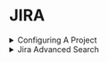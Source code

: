 # JIRA

<details>

<summary>Configuring A Project</summary>

**Configuring a project**

**In this section**

* [Creating a board](https://confluence.atlassian.com/jirasoftwareserver085/creating-a-board-981156209.html)
* [Configuring a board](https://confluence.atlassian.com/jirasoftwareserver085/configuring-a-board-981156247.html)
* [Workflows](https://confluence.atlassian.com/jirasoftwareserver085/workflows-981156771.html)

**Related content**

* [Setting up your workspace](https://confluence.atlassian.com/display/JIRASOFTWARESERVER085/Setting+up+your+workspace)
* [Permissions overview](https://confluence.atlassian.com/display/JIRASOFTWARESERVER085/Permissions+overview)
* [Creating a board](https://confluence.atlassian.com/display/JIRASOFTWARESERVER085/Creating+a+board)
* [Leading an agile project](https://confluence.atlassian.com/display/JIRASOFTWARESERVER085/Leading+an+agile+project)
* [What is a board?](https://confluence.atlassian.com/pages/viewpage.action?pageId=981156224)
* [Plan for the team](https://confluence.atlassian.com/display/JIRASOFTWARESERVER085/Plan+for+the+team)
* [Building a backlog](https://confluence.atlassian.com/display/JIRASOFTWARESERVER085/Building+a+backlog)
* [Working with issues](https://confluence.atlassian.com/display/JIRASOFTWARESERVER085/Working+with+issues)
* [Working in an agile project](https://confluence.atlassian.com/display/JIRASOFTWARESERVER085/Working+in+an+agile+project)
* [Doing more with your agile projects](https://confluence.atlassian.com/display/JIRASOFTWARESERVER085/Doing+more+with+your+agile+projects)

**Still need help?**

The Atlassian Community is here for you.

[Ask the community](https://community.atlassian.com/t5/custom/page/page-id/create-post-step-1?add-tags=Jira+Software)

Your issue tracker should be the hub of your development project. When properly configured, Jira Software helps your team members prioritize and organize work better, so they can spend more time developing great software instead of wrangling issues.

A project is simply a collection of issues (stories, bugs, tasks, etc). You would typically use a project to represent the development work for a product, project, or service in Jira Software.

_**Scrum or Kanban?** Scrum has an iteration-based approach, which is generally a good fit for teams developing products, particularly if your team is releasing new versions on a regular schedule. Kanban is better suited for a continuous flow of work (e.g. service-oriented teams), where its constraint-based approach helps prevent your team from being overloaded._

**Before you begin**

Ideally, you should be a **Jira administrator** (i.e. someone with the 'Jira Administrators' global permission), if you want to set up a new project in Jira Software. Many of the tasks involved can only be performed by a JIRA administrator, such as creating a project, modifying a workflow, etc. For more information, see [Permissions overview](https://confluence.atlassian.com/jirasoftwareserver085/permissions-overview-981157144.html).

**Overview**

The topics in this section cover the activities that you will need to do when configuring a project:

**Create a project**

Your first task is to create a Software project ![](https://confluence.atlassian.com/jirasoftwareserver085/files/981156207/981156208/1/1575972651600/jira-softwareproject-icon.png) and configure it according to the needs and requirements of your development team. You need to be a Jira administrator to create a project, but you can configure most project details (e.g. name, avatar, etc) if you are a project administrator.

Learn more: [Defining a project](https://confluence.atlassian.com/adminjiraserver/defining-a-project-938847066.html) (Jira Admin documentation)

**Configure the board for your project**

A board is the central tool for working with issues in a Scrum or Kanban development project. A Scrum or Kanban board will be created when you create a Scrum or Kanban development project respectively. You can add more boards (of either type) to the project, if you like.

Learn more: [Configuring a board](https://confluence.atlassian.com/jirasoftwareserver085/configuring-a-board-981156247.html)

**Configure project permissions**

You can control access to your project by configuring a permission scheme. A permission scheme maps users, user groups, roles, etc to the project functions (e.g. Assign issues). Your new project will be pre-configured with the default permission scheme.

Learn more: [Managing project role memberships](https://confluence.atlassian.com/jirasoftwareserver085/managing-project-role-memberships-981157129.html)

**Tweak issue types, workflow, screens, and fields**

Your project is pre-configured with issue types, a workflow, screens, and fields. You can change these to suit any development process. For example, you may want to create a 'Design' issue type or add a 'QA review' step to your workflow.

Learn more: [Defining issue type field values](https://confluence.atlassian.com/adminjiraserver/defining-issue-type-field-values-938847087.html), [Workflows](https://confluence.atlassian.com/jirasoftwareserver085/workflows-981156771.html), [Defining a screen](https://confluence.atlassian.com/adminjiraserver/defining-a-screen-938847288.html), [JIRA custom fields](https://confluence.atlassian.com/adminjiraserver/adding-a-custom-field-938847222.html) (Jira Admin documentation)

**Create components**

Components can be used to group issues in a project. However, in an agile project, you should consider using epics to group issues (stories) instead, as there are more features that support working with epics, like the epic column on boards, reports, etc.

Learn more: [Managing components](https://confluence.atlassian.com/adminjiraserver/managing-components-938847187.html)

</details>

<details>

<summary>Jira Advanced Search</summary>

**Advanced searching**

**On this page**

* [Advanced searching](https://confluence.atlassian.com/jirasoftwareserver085/advanced-searching-981156836.html#Advancedsearching-QueryAdvancedsearching)
* [Understanding advanced searching](https://confluence.atlassian.com/jirasoftwareserver085/advanced-searching-981156836.html#Advancedsearching-Understandingadvancedsearching)
* [Constructing JQL queries](https://confluence.atlassian.com/jirasoftwareserver085/advanced-searching-981156836.html#Advancedsearching-ConstructingJQLqueries)
* [Precedence in JQL queries](https://confluence.atlassian.com/jirasoftwareserver085/advanced-searching-981156836.html#Advancedsearching-parenthesesPrecedenceinJQLqueries)
* [Restricted words and characters](https://confluence.atlassian.com/jirasoftwareserver085/advanced-searching-981156836.html#Advancedsearching-restrictionsRestrictedwordsandcharacters)
* [Performing text searches](https://confluence.atlassian.com/jirasoftwareserver085/advanced-searching-981156836.html#Advancedsearching-textPerformingtextsearches)
* [Reference](https://confluence.atlassian.com/jirasoftwareserver085/advanced-searching-981156836.html#Advancedsearching-referenceReference)
* [Running a saved search](https://confluence.atlassian.com/jirasoftwareserver085/advanced-searching-981156836.html#Advancedsearching-Runningasavedsearch)
* [Next steps](https://confluence.atlassian.com/jirasoftwareserver085/advanced-searching-981156836.html#Advancedsearching-Nextsteps)

**In this section**

* [Advanced searching - fields reference](https://confluence.atlassian.com/jirasoftwareserver085/advanced-searching-fields-reference-981156848.html)
* [Advanced searching - development fields reference](https://confluence.atlassian.com/jirasoftwareserver085/advanced-searching-development-fields-reference-981156849.html)
* [Advanced searching - keywords reference](https://confluence.atlassian.com/jirasoftwareserver085/advanced-searching-keywords-reference-981156850.html)
* [Advanced searching - operators reference](https://confluence.atlassian.com/jirasoftwareserver085/advanced-searching-operators-reference-981156851.html)
* [Advanced searching - functions reference](https://confluence.atlassian.com/jirasoftwareserver085/advanced-searching-functions-reference-981156852.html)

**Related content**

* [Basic searching](https://confluence.atlassian.com/display/JIRASOFTWARESERVER085/Basic+searching)
* [Searching for issues](https://confluence.atlassian.com/display/JIRASOFTWARESERVER085/Searching+for+issues)
* [Working with search results](https://confluence.atlassian.com/display/JIRASOFTWARESERVER085/Working+with+search+results)
* [Advanced searching - keywords reference](https://confluence.atlassian.com/display/JIRASOFTWARESERVER085/Advanced+searching+-+keywords+reference)
* [Advanced searching - fields reference](https://confluence.atlassian.com/display/JIRASOFTWARESERVER085/Advanced+searching+-+fields+reference)
* [Search syntax for text fields](https://confluence.atlassian.com/display/JIRASOFTWARESERVER085/Search+syntax+for+text+fields)
* [Advanced searching - operators reference](https://confluence.atlassian.com/display/JIRASOFTWARESERVER085/Advanced+searching+-+operators+reference)
* [Saving your search as a filter](https://confluence.atlassian.com/display/JIRASOFTWARESERVER085/Saving+your+search+as+a+filter)
* [Customize the team board](https://confluence.atlassian.com/display/JIRASOFTWARESERVER085/Customize+the+team+board)
* [Advanced searching - functions reference](https://confluence.atlassian.com/display/JIRASOFTWARESERVER085/Advanced+searching+-+functions+reference)

**Still need help?**

The Atlassian Community is here for you.

[Ask the community](https://community.atlassian.com/t5/custom/page/page-id/create-post-step-1?add-tags=Jira+Software)

The advanced search allows you to build structured queries using the Jira Query Language (JQL) to search for issues. You can specify criteria that cannot be defined in the quick or basic searches (e.g. `ORDER BY` clause).

* If you don't have complex search criteria, you may want to use [quick search](https://confluence.atlassian.com/jirasoftwareserver085/quick-searching-981156830.html) instead.
* If you are not comfortable with the Jira Query Language (JQL), you may want to use [basic search](https://confluence.atlassian.com/jirasoftwareserver085/basic-searching-981156808.html) instead.

Note, JQL is not a database query language, even though it uses SQL-like syntax.

_Screenshot: Advanced search_

![](https://confluence.atlassian.com/jirasoftwareserver085/files/981156836/981156837/1/1575972955279/advanced\_search2.png)

**Advanced searching**

1. Navigate to **Issues** (in header) > **Search for issues**.\\
   * If there are existing search criteria, click the **New filter** button to reset the search criteria.
   *   If the basic search is shown instead of the advanced search, click **Advanced** (next to the **Search** button).

       [Why can't I switch between basic and advanced search?](https://confluence.atlassian.com/jirasoftwareserver085/advanced-searching-981156836.html#)

       *
         *
       *
       *
       *
       *
2. ### **Enter your JQL query. As you type, Jira will offer a list of "auto-complete" suggestions based on the context of your query. Note, auto-complete suggestions only include the first 15 matches, displayed alphabetically, so you may need to enter more text if you can't find a match.** [**Why aren't the auto-complete suggestions being shown?**](https://confluence.atlassian.com/jirasoftwareserver085/advanced-searching-981156836.html#)
   *
3. Press Enter or click **Search** to run your query. Your search results will display in the issue navigator.

**Understanding advanced searching**

Read the following topics to learn how to get the most out of advanced searching:

[Constructing JQL queries](https://confluence.atlassian.com/jirasoftwareserver085/advanced-searching-981156836.html#Advancedsearching-ConstructingJQLqueries) | [Precedence in JQL queries](https://confluence.atlassian.com/jirasoftwareserver085/advanced-searching-981156836.html#Advancedsearching-parenthesesPrecedenceinJQLqueries) | [Restricted words and characters](https://confluence.atlassian.com/jirasoftwareserver085/advanced-searching-981156836.html#Advancedsearching-restrictionsRestrictedwordsandcharacters) | [Performing text searches](https://confluence.atlassian.com/jirasoftwareserver085/advanced-searching-981156836.html#Advancedsearching-textPerformingtextsearches)

**Constructing JQL queries**

A simple query in JQL (also known as a 'clause') consists of a _field_, followed by an _operator_, followed by one or more _values_ or _functions_. For example:

```
project = "TEST"
```

This query will find all issues in the "TEST" project. It uses the "project" _field_, the EQUALS _operator_, and the _value_ `"TEST"` .

A more complex query might look like this:

```
project = "TEST" AND assignee = currentuser()
```

This query will find all issues in the "TEST" project where the assignee is the currently logged in user. It uses the "project" _field_, the EQUALS _operator_, the _value_ `"TEST",` the "AND" keyword and the "currentuser()" function.

For more information on fields, operators, keywords and functions, see the [Reference section](https://confluence.atlassian.com/jirasoftwareserver085/advanced-searching-981156836.html#Advancedsearching-reference) below.

**Precedence in JQL queries**

Precedence in JQL queries depends on keywords that you use to connect your clauses (a clause being e.g. `project = "Teams in Space"` ). The easiest way to look at this is to treat the _AND_ keyword as the one grouping clauses, and _OR_ as the one separating them. The _AND_ keyword takes precedence over other keywords, because it groups clauses together, essentially turning them into one combined clause.

**Example 1**

```
status=resolved AND project="Teams in Space" OR assignee=captainjoe
```

This query will return all _resolved_ issues from the "Teams in Space" project (clauses grouped by _AND_), and also all existing issues assigned to _captainjoe_. The clause after the _OR_ keyword is treated as separate.

**Example 2**

```
status=resolved OR project="Teams in Space" AND assignee=captainjoe
```

This query, on the other hand, will return _captainjoe's_ issues from the "Teams in Space" project (clauses grouped by _AND_), and also all existing _resolved_ issues (a clause separated by _OR_).

**Example 3**

```
status=resolved OR projects="Teams in Space" OR assigne=captainjoe
```

When you only use the _OR_ keyword, all clauses will be treated as separate, and equal in terms of precedence.

**Setting the precedence**

You can set precedence in your JQL queries by using parentheses. Parentheses will group certain clauses together and enforce precedence.

**Example 1**

As you can see below, parentheses can turn our example JQL query around. This query would return _resolved_ issues that either belong to the "Teams in Space" project, or are assigned to _captainjoe_.

```
status=resolved AND (project="Teams in Space" OR assignee=captainjoe)
```

**Example 2**

If you used parentheses like in the following example, they wouldn't have any effect, because the clauses enclosed in parentheses were already connected by _AND_. This query would return the same results with or without the parentheses.

```
(status=resolved AND project="Teams in Space") OR assignee=captainjoe
```

**Restricted words and characters**

**Reserved characters**

JQL has a list of reserved characters:

If you wish to use these characters in queries, you need to:

* surround them with quote-marks (you can use either single quote-marks (`'`) or double quote-marks (`"`));\
  \*\*and, \*\*
* if you are searching a **text field** and the character is on the list of [special characters in text searches](https://confluence.atlassian.com/jirasoftwareserver085/search-syntax-for-text-fields-981156853.html), precede them with two backslashes. This will let you run the query that contains a reserved character, but the character itself will be ignored in your query. For more info, see _Special characters_ in [Search syntax for text fields](https://confluence.atlassian.com/jirasoftwareserver085/search-syntax-for-text-fields-981156853.html).

\\

For example:

*

```
  version = "[example]"
```

*

```
  summary ~ "\\[example\\]"
```

**Reserved words**

JQL also has a list of reserved words. These words need to be surrounded by quote-marks (single or double) if you wish to use them in queries.

[Show me...](https://confluence.atlassian.com/jirasoftwareserver085/advanced-searching-981156836.html#)

_Note for Jira administrators: this list is hard coded in the `JqlStringSupportImpl.java` file._

**Performing text searches**

You can use Lucene's text-searching features when performing searches on the following fields, using the CONTAINS operator:

Summary, Description, Environment, Comments, custom fields that use the "Free Text Searcher" (i.e. custom fields of the following built-in custom field types: Free Text Field, Text Field, Read-only Text Field).

For more information, see [Search syntax for text fields](https://confluence.atlassian.com/jirasoftwareserver085/search-syntax-for-text-fields-981156853.html).

**Reference**

**Running a saved search**

Saved searches (also known as [Saving your search as a filter](https://confluence.atlassian.com/jirasoftwareserver085/saving-your-search-as-a-filter-981156854.html)) are shown in the left panel, when using advanced search. If the left panel is not showing, hover your mouse over the left side of the screen to display it.

To run a filter, e.g. **My Open Issues**, simply click it. The JQL for the advanced search will be set, and the search results will be displayed.

![](https://confluence.atlassian.com/jirasoftwareserver085/files/981156836/981156846/1/1575972956125/saved\_search.png)

**Next steps**

Read the following related topics:

* [Searching for issues](https://confluence.atlassian.com/jirasoftwareserver085/searching-for-issues-981156778.html)
* [Basic searching](https://confluence.atlassian.com/jirasoftwareserver085/basic-searching-981156808.html)
* [Search syntax for text fields](https://confluence.atlassian.com/jirasoftwareserver085/search-syntax-for-text-fields-981156853.html)
* [JQL: The most flexible way to search Jira (on the Atlassian blog)](https://blogs.atlassian.com/2013/01/jql-the-most-flexible-way-to-search-jira-14/)
* [Saving your search as a filter](https://confluence.atlassian.com/jirasoftwareserver085/saving-your-search-as-a-filter-981156854.html)
* [Working with search results](https://confluence.atlassian.com/jirasoftwareserver085/working-with-search-results-981156915.html)—find out how to use the issue navigator, export your search results, bulk modify issues, and share your search results.

</details>
